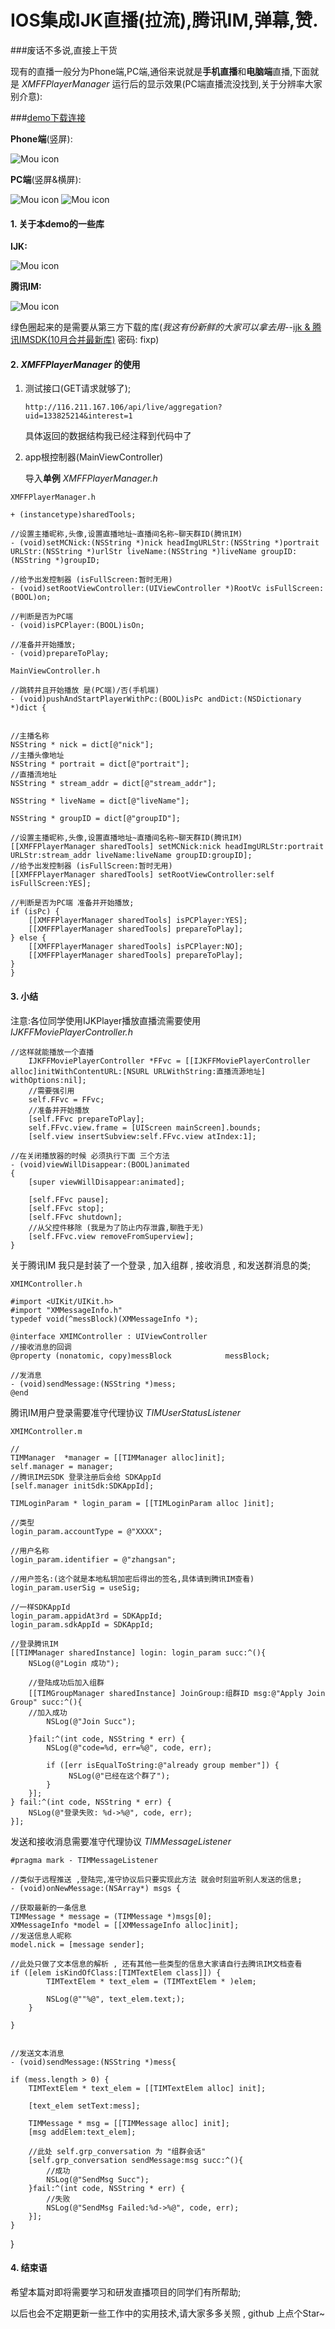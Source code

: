 # IOS集成IJK直播(拉流),腾讯IM,弹幕,赞.
###废话不多说,直接上干货

现有的直播一般分为Phone端,PC端,通俗来说就是**手机直播**和**电脑端**直播,下面就是 *XMFFPlayerManager* 运行后的显示效果(PC端直播流没找到,关于分辨率大家别介意):

###[demo下载连接](https://github.com/ximendougen/XMLive.git) 




**Phone端**(竖屏):

![Mou icon](http://a4.qpic.cn/psb?/V13bEYKN3PHP3i/tB1xTzHSND9xNof.2KBT9MRf73*ClaAXykM9bJwxCKc!/m/dHcBAAAAAAAA&bo=bgJ8BAAAAAADBzY!&rf=photolist)

**PC端**(竖屏&横屏):

![Mou icon](http://a4.qpic.cn/psb?/V13bEYKN3PHP3i/wjtjHFp6**GA.ne9Rg.zYhXG63yYiDQRC2pJM*Sgb3s!/m/dAsBAAAAAAAA&bo=bgJ8BAAAAAADBzY!&rf=photolist)
![Mou icon](http://a4.qpic.cn/psb?/V13bEYKN3PHP3i/v*mAeFlbT6YM0y4SGQqFqLVIKA1*k1ZKXcf2zlm6AYE!/m/dHcBAAAAAAAA&bo=JASAAgAAAAADB4A!&rf=photolist)

#### 1. 关于本demo的一些库
**IJK:**

![Mou icon](http://a4.qpic.cn/psb?/V13bEYKN3PHP3i/XXsBQWr5s.hZfTIWlfmvLTNPmJYRDfKonT3X.fT7Vf0!/m/dOMAAAAAAAAA&bo=5AFoAgAAAAADB60!&rf=photolist)

**腾讯IM:**

![Mou icon](http://a1.qpic.cn/psb?/V13bEYKN3PHP3i/HlRlTyJaZV33bpNK55KcmM*1wW2bzH4sZaOkIWD*dio!/m/dNwAAAAAAAAA&bo=EgJ.AQAAAAADB00!&rf=photolist)

绿色圈起来的是需要从第三方下载的库(*我这有份新鲜的大家可以拿去用*--[ijk & 腾讯IMSDK(10月合并最新库)](https://pan.baidu.com/s/1gffY72j) 密码: fixp)


#### 2. *XMFFPlayerManager* 的使用
1. 测试接口(GET请求就够了);

	```
	http://116.211.167.106/api/live/aggregation?uid=133825214&interest=1
	```
	具体返回的数据结构我已经注释到代码中了	


2. app根控制器(MainViewController)
	
	导入**单例** *XMFFPlayerManager.h* 
	

`XMFFPlayerManager.h` 

	+ (instancetype)sharedTools;

	//设置主播昵称,头像,设置直播地址~直播间名称~聊天群ID(腾讯IM)
	- (void)setMCNick:(NSString *)nick headImgURLStr:(NSString *)portrait URLStr:(NSString *)urlStr liveName:(NSString *)liveName groupID:(NSString *)groupID;

	//给予出发控制器 (isFullScreen:暂时无用)
	- (void)setRootViewController:(UIViewController *)RootVc isFullScreen:(BOOL)on;

	//判断是否为PC端
	- (void)isPCPlayer:(BOOL)isOn;

	//准备并开始播放;
	- (void)prepareToPlay; 


`MainViewController.h`
	
	//跳转并且开始播放 是(PC端)/否(手机端)
	- (void)pushAndStartPlayerWithPc:(BOOL)isPc andDict:(NSDictionary *)dict {
    
    
    //主播名称
    NSString * nick = dict[@"nick"];
    //主播头像地址
    NSString * portrait = dict[@"portrait"];
    //直播流地址
    NSString * stream_addr = dict[@"stream_addr"];
    
    NSString * liveName = dict[@"liveName"];
    
    NSString * groupID = dict[@"groupID"];
    
    //设置主播昵称,头像,设置直播地址~直播间名称~聊天群ID(腾讯IM)
    [[XMFFPlayerManager sharedTools] setMCNick:nick headImgURLStr:portrait URLStr:stream_addr liveName:liveName groupID:groupID];
    //给予出发控制器 (isFullScreen:暂时无用)
    [[XMFFPlayerManager sharedTools] setRootViewController:self isFullScreen:YES];
    
    //判断是否为PC端 准备并开始播放;
    if (isPc) {
        [[XMFFPlayerManager sharedTools] isPCPlayer:YES];
        [[XMFFPlayerManager sharedTools] prepareToPlay];
    } else {
        [[XMFFPlayerManager sharedTools] isPCPlayer:NO];
        [[XMFFPlayerManager sharedTools] prepareToPlay];
    }
	}
	

#### 3. 小结

注意:各位同学使用IJKPlayer播放直播流需要使用 *IJKFFMoviePlayerController.h*


```
//这样就能播放一个直播
	IJKFFMoviePlayerController *FFvc = [[IJKFFMoviePlayerController alloc]initWithContentURL:[NSURL URLWithString:直播流源地址] withOptions:nil];
	//需要强引用
    self.FFvc = FFvc;
    //准备并开始播放
    [self.FFvc prepareToPlay];
    self.FFvc.view.frame = [UIScreen mainScreen].bounds;
    [self.view insertSubview:self.FFvc.view atIndex:1];

```
	//在关闭播放器的时候 必须执行下面 三个方法
	- (void)viewWillDisappear:(BOOL)animated
	{
    	[super viewWillDisappear:animated];
    
    	[self.FFvc pause];
    	[self.FFvc stop];
    	[self.FFvc shutdown];
    	//从父控件移除 (我是为了防止内存泄露,聊胜于无)
    	[self.FFvc.view removeFromSuperview];
    }

关于腾讯IM 我只是封装了一个登录 , 加入组群 , 接收消息 , 和发送群消息的类;

`XMIMController.h`
	
	#import <UIKit/UIKit.h>
	#import "XMMessageInfo.h"
	typedef void(^messBlock)(XMMessageInfo *);

	@interface XMIMController : UIViewController
	//接收消息的回调
	@property (nonatomic, copy)messBlock            messBlock;

	//发消息
	- (void)sendMessage:(NSString *)mess;
	@end
	
腾讯IM用户登录需要准守代理协议 *TIMUserStatusListener*

`XMIMController.m`
	
	//
	TIMManager  *manager = [[TIMManager alloc]init];
	self.manager = manager;
	//腾讯IM云SDK 登录注册后会给 SDKAppId
	[self.manager initSdk:SDKAppId];
	
    TIMLoginParam * login_param = [[TIMLoginParam alloc ]init];
    
    //类型
    login_param.accountType = @"XXXX";
    
    //用户名称
    login_param.identifier = @"zhangsan";
    
    //用户签名:(这个就是本地私钥加密后得出的签名,具体请到腾讯IM查看)
    login_param.userSig = useSig;
    
    //一样SDKAppId
    login_param.appidAt3rd = SDKAppId;
    login_param.sdkAppId = SDKAppId;
    
    //登录腾讯IM
    [[TIMManager sharedInstance] login: login_param succ:^(){
        NSLog(@"Login 成功");
        
        //登陆成功后加入组群
        [[TIMGroupManager sharedInstance] JoinGroup:组群ID msg:@"Apply Join Group" succ:^(){
        //加入成功
            NSLog(@"Join Succ");
            
        }fail:^(int code, NSString * err) {
            NSLog(@"code=%d, err=%@", code, err);
            
            if ([err isEqualToString:@"already group member"]) {
                 NSLog(@"已经在这个群了");
            }
        }];
    } fail:^(int code, NSString * err) {
        NSLog(@"登录失败: %d->%@", code, err);
    }];


发送和接收消息需要准守代理协议 *TIMMessageListener*
	
	#pragma mark - TIMMessageListener
	
	//类似于远程推送 ,登陆完,准守协议后只要实现此方法 就会时刻监听别人发送的信息;
	- (void)onNewMessage:(NSArray*) msgs {
	
    //获取最新的一条信息
    TIMMessage * message = (TIMMessage *)msgs[0];
    XMMessageInfo *model = [[XMMessageInfo alloc]init];
    //发送信息人昵称
    model.nick = [message sender];
    
    //此处只做了文本信息的解析 , 还有其他一些类型的信息大家请自行去腾讯IM文档查看
    if ([elem isKindOfClass:[TIMTextElem class]]) {
            TIMTextElem * text_elem = (TIMTextElem * )elem;
             
            NSLog(@""%@", text_elem.text;);
        }
    
	}

	
	//发送文本消息 
	- (void)sendMessage:(NSString *)mess{

    if (mess.length > 0) {
        TIMTextElem * text_elem = [[TIMTextElem alloc] init];
        
        [text_elem setText:mess];
        
        TIMMessage * msg = [[TIMMessage alloc] init];
        [msg addElem:text_elem];
        
        //此处 self.grp_conversation 为 "组群会话" 
        [self.grp_conversation sendMessage:msg succ:^(){
        	//成功
            NSLog(@"SendMsg Succ");
        }fail:^(int code, NSString * err) {
        	//失败
            NSLog(@"SendMsg Failed:%d->%@", code, err);
        }];
    }
}

#### 4. 结束语

希望本篇对即将需要学习和研发直播项目的同学们有所帮助;

以后也会不定期更新一些工作中的实用技术,请大家多多关照 , github 上点个Star~
